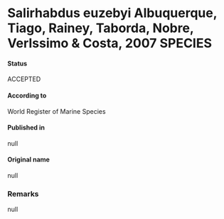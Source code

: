 Salirhabdus euzebyi Albuquerque, Tiago, Rainey, Taborda, Nobre, VerIssimo & Costa, 2007 SPECIES
=======

#### Status
ACCEPTED

#### According to
World Register of Marine Species

#### Published in
null

#### Original name
null

### Remarks
null